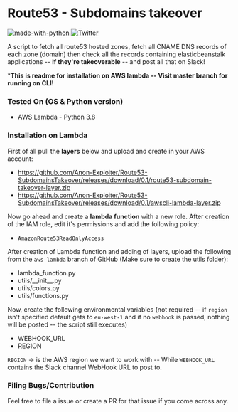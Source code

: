 # Route53 - Subdomains takeover

[![made-with-python](https://img.shields.io/badge/Made%20with-Python-1f425f.svg)](https://www.python.org/)
[![Twitter](https://img.shields.io/twitter/url/https/twitter.com/cloudposse.svg?style=social&label=%40syed_umar)](https://twitter.com/syed__umar)

[contributors-shield]: https://img.shields.io/github/contributors/Anon-Exploiter/Route53-SubdomainsTakeover.svg?style=flat-square
[contributors-url]: https://github.com/Anon-Exploiter/Route53-SubdomainsTakeover/graphs/contributors
[issues-shield]: https://img.shields.io/github/issues/Anon-Exploiter/Route53-SubdomainsTakeover.svg?style=flat-square
[issues-url]: https://github.com/Anon-Exploiter/Route53-SubdomainsTakeover/issues

A script to fetch all route53 hosted zones, fetch all CNAME DNS records of each zone (domain) then check all the records containing elasticbeanstalk applications -- **if they're takeoverable** -- and post all that on Slack!  

***This is readme for installation on AWS lambda -- Visit master branch for running on CLI!**

### Tested On (OS & Python version)
- AWS Lambda - Python 3.8 

### Installation on Lambda

First of all pull the **layers** below and upload and create in your AWS account: 
- https://github.com/Anon-Exploiter/Route53-SubdomainsTakeover/releases/download/0.1/route53-subdomain-takeover-layer.zip
- https://github.com/Anon-Exploiter/Route53-SubdomainsTakeover/releases/download/0.1/awscli-lambda-layer.zip

Now go ahead and create a **lambda function** with a new role. After creation of the IAM role, edit it's permissions and add the following policy:
- `AmazonRoute53ReadOnlyAccess`

After creation of Lambda function and adding of layers, upload the following from the `aws-lambda` branch of GitHub (Make sure to create the utils folder):
- lambda_function.py
- utils/\_\_init\_\_.py
- utils/colors.py
- utils/functions.py

Now, create the following environmental variables (not required -- if `region` isn't specified default gets to `eu-west-1` and if no `webhook` is passed, nothing will be posted -- the script still executes)
- WEBHOOK_URL
- REGION

`REGION` -> is the AWS region we want to work with -- While `WEBHOOK_URL` contains the Slack channel WebHook URL to post to.

### Filing Bugs/Contribution
Feel free to file a issue or create a PR for that issue if you come across any.
